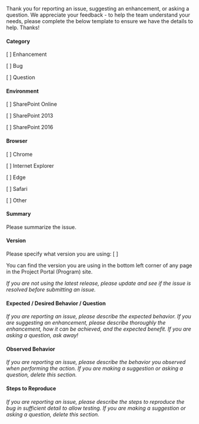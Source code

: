 Thank you for reporting an issue, suggesting an enhancement, or asking a question. We appreciate your feedback - to help the team understand your needs, please complete the below template to ensure we have the details to help. Thanks!

#### Category

[ ] Enhancement

[ ] Bug

[ ] Question

#### Environment

[ ] SharePoint Online

[ ] SharePoint 2013

[ ] SharePoint 2016

#### Browser

[ ] Chrome

[ ] Internet Explorer

[ ] Edge

[ ] Safari

[ ] Other

#### Summary

Please summarize the issue.

#### Version

Please specify what version you are using: [ ]

You can find the version you are using in the bottom left corner of any page in the Project Portal (Program) site.

_If you are not using the latest release, please update and see if the issue is resolved before submitting an issue._

#### Expected / Desired Behavior / Question

_If you are reporting an issue, please describe the expected behavior. If you are suggesting an enhancement, please describe thoroughly the enhancement, how it can be achieved, and the expected benefit. If you are asking a question, ask away!_

#### Observed Behavior

_If you are reporting an issue, please describe the behavior you observed when performing the action. If you are making a suggestion or asking a question, delete this section._

#### Steps to Reproduce

_If you are reporting an issue, please describe the steps to reproduce the bug in sufficient detail to allow testing. If you are making
a suggestion or asking a question, delete this section._
